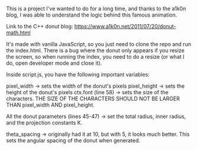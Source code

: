 This is a project I've wanted to do for a long time, and thanks to the a1k0n blog, I was able to understand the logic behind this famous animation.

Link to the C++ donut blog: https://www.a1k0n.net/2011/07/20/donut-math.html

It's made with vanilla JavaScript, so you just need to clone the repo and run the index.html. There is a bug where the donut only appears if you resize the screen, so when running the index, you need to do a resize (or what I do, open developer mode and close it).

Inside script.js, you have the following important variables:

pixel_width → sets the width of the donut's pixels
pixel_height → sets the height of the donut's pixels
ctx.font (line 58) → sets the size of the characters. THE SIZE OF THE CHARACTERS SHOULD NOT BE LARGER THAN pixel_width AND pixel_height.

All the donut parameters (lines 45-47) → set the total radius, inner radius, and the projection constants K.

theta_spacing → originally had it at 10, but with 5, it looks much better. This sets the angular spacing of the donut when generated.